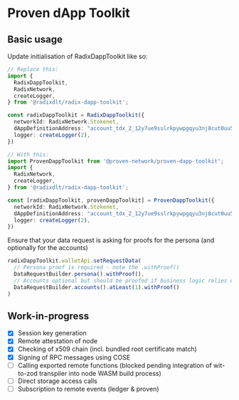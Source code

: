 # Proven dApp Toolkit

## Basic usage

Update initialisation of RadixDappToolkit like so:

```typescript
// Replace this:
import {
  RadixDappToolkit,
  RadixNetwork,
  createLogger,
} from '@radixdlt/radix-dapp-toolkit';

const radixDappToolkit = RadixDappToolkit({
  networkId: RadixNetwork.Stokenet,
  dAppDefinitionAddress: "account_tdx_2_12y7ue9sslrkpywpgqyu3nj8cut0uu5arpr7qyalz7y9j7j5q4ayhv6",
  logger: createLogger(2),
})

// With this:
import ProvenDappToolkit from '@proven-network/proven-dapp-toolkit';
import {
  RadixNetwork,
  createLogger,
} from '@radixdlt/radix-dapp-toolkit';

const [radixDappToolkit, provenDappToolkit] = ProvenDappToolkit({
  networkId: RadixNetwork.Stokenet,
  dAppDefinitionAddress: "account_tdx_2_12y7ue9sslrkpywpgqyu3nj8cut0uu5arpr7qyalz7y9j7j5q4ayhv6",
  logger: createLogger(2),
})
```

Ensure that your data request is asking for proofs for the persona (and optionally for the accounts)

```typescript
radixDappToolkit.walletApi.setRequestData(
  // Persona proof is required - note the .withProof()
  DataRequestBuilder.persona().withProof(),
  // Accounts optional but should be proofed if business logic relies on token balances
  DataRequestBuilder.accounts().atLeast(1).withProof()
)
```

## Work-in-progress

* [x] Session key generation
* [x] Remote attestation of node
* [x] Checking of x509 chain (incl. bundled root certificate match)
* [x] Signing of RPC messages using COSE
* [ ] Calling exported remote functions (blocked pending integration of wit-to-zod transpiler into node WASM build process)
* [ ] Direct storage access calls
* [ ] Subscription to remote events (ledger & proven)
